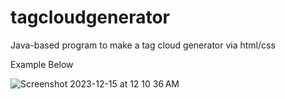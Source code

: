 # tagcloudgenerator
Java-based program to make a tag cloud generator via html/css

Example Below

![Screenshot 2023-12-15 at 12 10 36 AM](https://github.com/joekimeu/tagcloudgenerator/assets/71980617/1ff49590-4e80-4f2b-afeb-c3e2f384191f)
